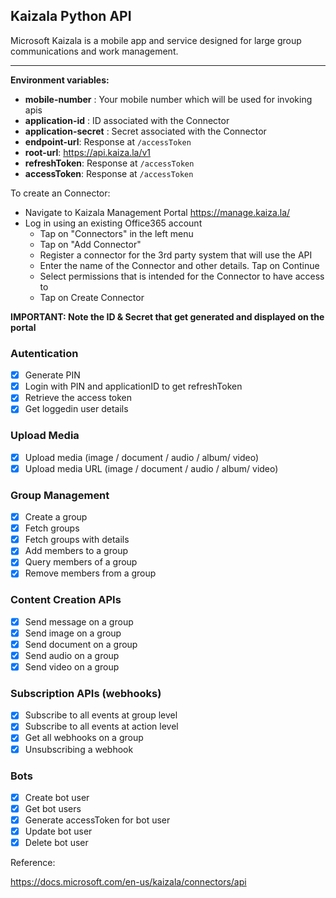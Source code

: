 ## Kaizala Python API

Microsoft Kaizala is a mobile app and service designed for large group communications and work management. 

---
**Environment variables:**

* **mobile-number** : Your mobile number which will be used for invoking apis
* **application-id** : ID associated with the Connector
* **application-secret** : Secret associated with the Connector
* **endpoint-url**: Response at `/accessToken` 
* **root-url**: https://api.kaiza.la/v1
* **refreshToken**: Response at `/accessToken` 
* **accessToken**: Response at `/accessToken` 

To create an Connector:
* Navigate to Kaizala Management Portal https://manage.kaiza.la/
* Log in using an existing Office365 account
  * Tap on "Connectors" in the left menu
  * Tap on "Add Connector"
  * Register a connector for the 3rd party system that will use the API
  * Enter the name of the Connector and other details. Tap on Continue
  * Select permissions that is intended for the Connector to have access to
  * Tap on Create Connector

**IMPORTANT: Note the ID & Secret that get generated and displayed on the portal**

### Autentication
 - [x] Generate PIN
 - [x] Login with PIN and applicationID to get refreshToken
 - [x] Retrieve the access token
 - [x] Get loggedin user details

### Upload Media
- [x] Upload media (image / document / audio / album/ video)
- [x] Upload media URL (image / document / audio / album/ video)

### Group Management
- [x] Create a group
- [x] Fetch groups
- [x] Fetch groups with details
- [x] Add members to a group
- [x] Query members of a group
- [x] Remove members from a group

### Content Creation APIs
 - [x] Send message on a group
 - [x] Send image on a group
 - [x] Send document on a group
 - [x] Send audio on a group
 - [x] Send video on a group
 
### Subscription APIs (webhooks)
- [x] Subscribe to all events at group level
- [x] Subscribe to all events at action level
- [x] Get all webhooks on a group
- [x] Unsubscribing a webhook

### Bots
- [x] Create bot user
- [x] Get bot users
- [x] Generate accessToken for bot user
- [x] Update bot user
- [x] Delete bot user

Reference:

https://docs.microsoft.com/en-us/kaizala/connectors/api
